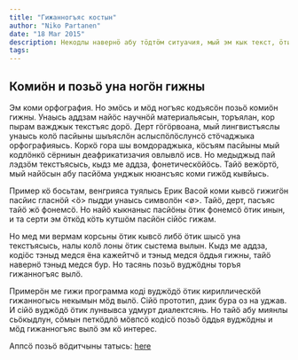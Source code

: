 ```yaml
---
title: "Гижанногъяс костын"
author: "Niko Partanen"
date: "18 Mar 2015"
description: Некодлы навернӧ абу тӧдтӧм ситуачия, мый эм кык текст, ӧтик кыв вылын, но дзик торъяс гижанногӧн пасйӧма. Торъя скриптъясӧн вермам видзны текстъяслӧн кохеренчиясӧ да вуджӧдны найӧс мӧд гижанногъяс вылӧ. Таӧн дерт уна йӧз уджалӧма нин, но ми кӧсъям петкӧдлыны нӧшта ӧтик ногсӧ R кыв вылын.
tags: 
---
```


## Комиӧн и позьӧ уна ногӧн гижны

Эм коми орфография. Но эмӧсь и мӧд ногъяс кодъясӧн позьӧ комиӧн гижны. Унаысь аддзам найӧс научнӧй материальясын, торъялан, кор пырам важджык текстъяс дорӧ. Дерт гӧгӧрвоана, мый лингвистъяслы унаысь колӧ пасйыны шыъяслӧн аслыспӧлӧслунсӧ стӧчаджыка орфографияысь. Коркӧ гора шы вомдораджыка, кӧсъям пасйыны мый кодлӧнкӧ сёрниын деафрикатизачия овлывлӧ исв. Но медыджыд пай лэдзӧм текстъясысь, кыдз ме аддза, фонетическӧйӧсь. Тайӧ вежӧртӧ, мый найӧсын абу пасйӧма унджык нюансъяс коми гижӧд кывйысь.

Пример кӧ босьтам, венгрияса туялысь Ерик Васой коми кывсӧ гижигӧн пасйис гласнӧй <ӧ> пыдди унаысь символӧн <ø>. Тайӧ, дерт, пасъяс тайӧ жӧ фонемсӧ. Но найӧ кыкнаныс пасйӧны ӧтик фонемсӧ ӧтик инын, и та серти эм ӧткӧд кӧть кутшӧм пасйӧн сійӧс гижам.

Но мед ми вермам корсьны ӧтик кывсӧ либӧ ӧтик шысӧ уна текстъясысь, налы колӧ лоны ӧтик сыстема вылын. Кыдз ме аддза, кодіӧс тэныд медся ёна кажейтчӧ и тэныд медся ӧддья гижны, тайӧ навернӧ тэныд медся бур. Но тасянь позьӧ вуджӧдны торъя гижанногъяс вылӧ.

Примерӧн ме гижи программа коді вуджӧдӧ ӧтик кириллическӧй гижанногысь некымын мӧд вылӧ. Сійӧ прототип, дзик бура оз на уджав. И сійӧ вуджӧдӧ ӧтик лунвывса удмурт диалектсянь. Но тайӧ абу миянлы сьӧкыдлун, сӧмын петкӧдлӧ мӧвпсӧ кодісӧ позьӧ ӧддья вуджӧдны и мӧд гижанногъяс вылӧ эм кӧ интерес.

Аппсӧ позьӧ вӧдитчыны татысь: [here](http://izvakomi.shinyapps.io/transliteration_udm)